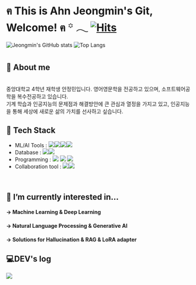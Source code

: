 # ฅ This is Ahn Jeongmin's Git, Welcome!  ฅ  ꙳ 𓂃 [![Hits](https://hits.seeyoufarm.com/api/count/incr/badge.svg?url=https%3A%2F%2Fgithub.com%2FAhn-Jeongmin&count_bg=%2311AC78&title_bg=%23555555&icon=github.svg&icon_color=%231DB67F&title=%E0%B8%85+Hits+%E0%B8%85&edge_flat=false)](https://hits.seeyoufarm.com) 

![Jeongmin's GitHub stats](https://github-readme-stats.vercel.app/api?username=Ahn-Jeongmin&show_icons=true&theme=dracula)
![Top Langs](https://github-readme-stats.vercel.app/api/top-langs/?username=Ahn-Jeongmin&layout=compact&theme=dracula)
#
## 🌱 About me
<br> 중앙대학교 4학년 재학생 안정민입니다. 영어영문학을 전공하고 있으며, 소프트웨어공학을 복수전공하고 있습니다. </br>
기계 학습과 인공지능의 문제점과 해결방안에 큰 관심과 열정을 가지고 있고, 인공지능을 통해 세상에 새로운 삶의 가치를 선사하고 싶습니다.
<br>  
## 🌱 Tech Stack
- ML/AI Tools : <img src="https://img.shields.io/badge/pytorch-EE4C2C?style=plastic&logo=pytorch&logoColor=white"><img src="https://img.shields.io/badge/tensorflow-FF6F00?style=plastic&logo=tensorflow&logoColor=white"><img src="https://img.shields.io/badge/scikitlearn-F7931E?style=plastic&logo=scikitlearn&logoColor=white"><img src="https://img.shields.io/badge/huggingface-FFD21E?style=plastic&logo=huggingface&logoColor=white">
- Database : <img src="https://img.shields.io/badge/mysql-4479A1?style=plastic&logo=mysql&logoColor=white"><img src="https://img.shields.io/badge/elasticsearch-005571?style=plastic&logo=elasticsearch&logoColor=white">
- Programming : <img src="https://img.shields.io/badge/python-3776AB?style=plastic&logo=python&logoColor=white"> <img src="https://img.shields.io/badge/Java-007396?style=plastic&logo=Java&logoColor=white"> <img src="https://img.shields.io/badge/linux-FCC624?style=plastic&logo=linux&logoColor=white">
- Collaboration tool : <img src="https://img.shields.io/badge/github-181717?style=plastic&logo=github&logoColor=white"><img src="https://img.shields.io/badge/confluence-172B4D?style=plastic&logo=confluence&logoColor=white">
<br>  

## 🌱 I’m currently interested in...
#### → Machine Learning & Deep Learning
#### → Natural Language Processing & Generative AI
#### → Solutions for Hallucination & RAG & LoRA adapter<br> 

## 💻DEV's log 
<a href="https://tingmins-swdeliveryservice.tistory.com/">
        <img src="https://img.shields.io/badge/Tistory-000000?style=for-the-badge&logo=Tistory&logoColor=white"> 
</a>

